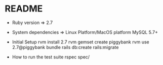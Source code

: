 # README
* Ruby version => 2.7

* System dependencies => 
Linux Platform/MacOS platform 
MySQL 5.7+

* Initial Setup
  rvm install 2.7
  rvm gemset create piggybank
  rvm use 2.7@piggybank
  bundle
  rails db:create
  rails:migrate

* How to run the test suite
rspec spec/
